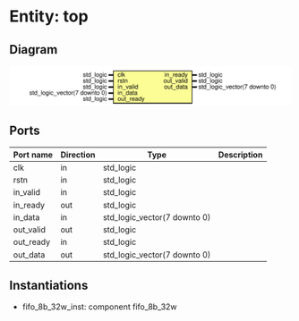 # Entity: top
## Diagram
![Diagram](top.svg "Diagram")
## Ports
| Port name | Direction | Type                         | Description |
| --------- | --------- | ---------------------------- | ----------- |
| clk       | in        | std_logic                    |             |
| rstn      | in        | std_logic                    |             |
| in_valid  | in        | std_logic                    |             |
| in_ready  | out       | std_logic                    |             |
| in_data   | in        | std_logic_vector(7 downto 0) |             |
| out_valid | out       | std_logic                    |             |
| out_ready | in        | std_logic                    |             |
| out_data  | out       | std_logic_vector(7 downto 0) |             |
## Instantiations
- fifo_8b_32w_inst: component fifo_8b_32w
